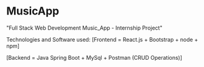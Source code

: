 # MusicApp
"Full Stack Web Development Music_App - Internship Project"

Technologies and Software used:
[Frontend = React.js + Bootstrap + node + npm]

[Backend = Java Spring Boot + MySql + Postman
(CRUD Operations)]

